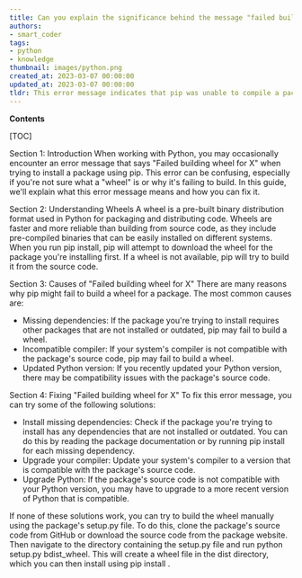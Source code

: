 ```yaml
---
title: Can you explain the significance behind the message "failed building wheel for x" during the use of pip install?
authors:
- smart_coder
tags:
- python
- knowledge
thumbnail: images/python.png
created_at: 2023-03-07 00:00:00
updated_at: 2023-03-07 00:00:00
tldr: This error message indicates that pip was unable to compile a package`s C code and build a wheel for it.
---
```


**Contents**

[TOC]

Section 1: Introduction
When working with Python, you may occasionally encounter an error message that says "Failed building wheel for X" when trying to install a package using pip. This error can be confusing, especially if you're not sure what a "wheel" is or why it's failing to build. In this guide, we'll explain what this error message means and how you can fix it.

Section 2: Understanding Wheels
A wheel is a pre-built binary distribution format used in Python for packaging and distributing code. Wheels are faster and more reliable than building from source code, as they include pre-compiled binaries that can be easily installed on different systems. When you run pip install, pip will attempt to download the wheel for the package you're installing first. If a wheel is not available, pip will try to build it from the source code.

Section 3: Causes of "Failed building wheel for X"
There are many reasons why pip might fail to build a wheel for a package. The most common causes are:

- Missing dependencies: If the package you're trying to install requires other packages that are not installed or outdated, pip may fail to build a wheel.
- Incompatible compiler: If your system's compiler is not compatible with the package's source code, pip may fail to build a wheel.
- Updated Python version: If you recently updated your Python version, there may be compatibility issues with the package's source code.

Section 4: Fixing "Failed building wheel for X"
To fix this error message, you can try some of the following solutions:

- Install missing dependencies: Check if the package you're trying to install has any dependencies that are not installed or outdated. You can do this by reading the package documentation or by running pip install <dependency> for each missing dependency.
- Upgrade your compiler: Update your system's compiler to a version that is compatible with the package's source code.
- Upgrade Python: If the package's source code is not compatible with your Python version, you may have to upgrade to a more recent version of Python that is compatible.

If none of these solutions work, you can try to build the wheel manually using the package's setup.py file. To do this, clone the package's source code from GitHub or download the source code from the package website. Then navigate to the directory containing the setup.py file and run python setup.py bdist_wheel. This will create a wheel file in the dist directory, which you can then install using pip install <wheelname>.

